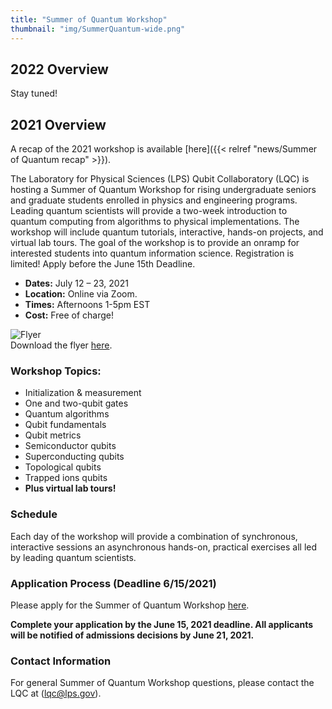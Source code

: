 ```yaml
---
title: "Summer of Quantum Workshop"
thumbnail: "img/SummerQuantum-wide.png"
---
```


## 2022 Overview ##

Stay tuned!

## 2021 Overview ##

A recap of the 2021 workshop is available [here]({{< relref "news/Summer of Quantum recap" >}}).

The Laboratory for Physical Sciences (LPS) Qubit Collaboratory (LQC) is hosting a Summer of Quantum Workshop for rising undergraduate seniors and graduate students enrolled in physics and engineering programs. Leading quantum scientists will provide a two-week introduction to quantum computing from algorithms to physical implementations. The workshop will include quantum tutorials, interactive, hands-on projects, and virtual lab tours. The goal of the workshop is to provide an onramp for interested students into quantum information science.  Registration is limited!  Apply before the June 15th Deadline.

- **Dates:**  July 12 – 23, 2021
- **Location:**  Online via Zoom.
- **Times:**  Afternoons 1-5pm EST
- **Cost:**  Free of charge!

![Flyer](/activities/SoQ_Flyer.png)
<br />Download the flyer [here](/activities/SoQ_Flyer.pdf).

### Workshop Topics: ###

- Initialization & measurement
- One and two-qubit gates
- Quantum algorithms
- Qubit fundamentals
- Qubit metrics
- Semiconductor qubits
- Superconducting qubits
- Topological qubits
- Trapped ions qubits
- **Plus virtual lab tours!**

### Schedule ###

Each day of the workshop will provide a combination of synchronous, interactive sessions an asynchronous hands-on, practical exercises all led by leading quantum scientists.

### Application Process (Deadline 6/15/2021) ###

Please apply for the Summer of Quantum Workshop [here](https://docs.google.com/forms/d/e/1FAIpQLSekVUBnNzsFU32wSvVmRKkkyshOEOD6Y7MREgUpTZecMqu5eQ/viewform).

**Complete your application by the June 15, 2021 deadline. All applicants will be notified of admissions decisions by June 21, 2021.**

### Contact Information ###

For general Summer of Quantum Workshop questions, please contact the LQC at (lqc@lps.gov).
